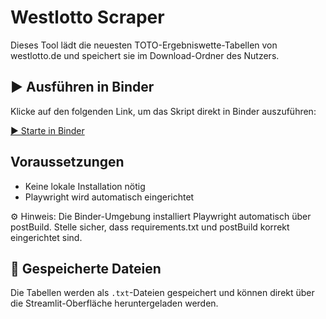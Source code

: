 # Westlotto Scraper

Dieses Tool lädt die neuesten TOTO-Ergebniswette-Tabellen von westlotto.de und speichert sie im Download-Ordner des Nutzers.

## ▶️ Ausführen in Binder

Klicke auf den folgenden Link, um das Skript direkt in Binder auszuführen:

[▶️ Starte in Binder](https://mybinder.org/v2/gh/gitMatthias/ottopipe/main?urlpath=streamlit/app.py)


## Voraussetzungen

- Keine lokale Installation nötig
- Playwright wird automatisch eingerichtet

⚙️ Hinweis: Die Binder-Umgebung installiert Playwright automatisch über postBuild. Stelle sicher, dass requirements.txt und postBuild korrekt eingerichtet sind.

## 📁 Gespeicherte Dateien

Die Tabellen werden als `.txt`-Dateien gespeichert und können direkt über die Streamlit-Oberfläche heruntergeladen werden.

